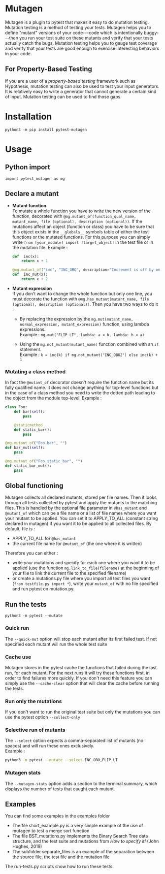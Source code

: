 # Mutagen

Mutagen is a plugin to pytest that makes it easy to do mutation testing. Mutation testing is a
method of testing your tests. Mutagen helps you to define "mutant" versions of your code---code
which is intentionally buggy---then you run your test suite on these mutants and verify that your
tests actually catch the bugs. Mutation testing helps you to gauge test coverage and verify that
your tests are good enough to exercise interesting behaviors in your code.

## For Property-Based Testing

If you are a user of a *property-based testing* framework such as Hypothesis, mutation testing can
also be used to test your input generators. It is relatively easy to write a generator that cannot
generate a certain kind of input. Mutation testing can be used to find those gaps.


# Installation

```
python3 -m pip install pytest-mutagen
```

# Usage
## Python import
`import pytest_mutagen as mg`

## Declare a mutant
* **Mutant function** \
	To mutate a whole function you have to write the new version of the function, decorated with `@mg.mutant_of(function_qual_name, mutant_name, file (optional), description (optional))`. If the mutations affect an object (function or class) you have to be sure that this object exists in the `__globals__` symbols table of either the test functions or the mutated functions. For this purpose you can simply write `from [your_module] import [target_object]` in the test file or in the mutation file.
	Example :

	```python
	def  inc(x):
		return x + 1

	@mg.mutant_of("inc", "INC_OBO", description="Increment is off by one.")
	def  inc_mut(x):
		return x + 2
	```

* **Mutant expression** \
	If you don't want to change the whole function but only one line, you must decorate the function with `@mg.has_mutant(mutant_name, file (optional), description (optional))`. Then you have two ways to do it :

  * By replacing the expression by the `mg.mut(mutant_name, normal_expression, mutant_expression)` function, using lambda expressions. \
			Example :
			`mg.mut("FLIP_LT", lambda: a < b, lambda: b < a)`

  * Using the `mg.not_mutant(mutant_name)` function combined with an `if` statement. \
			Example :
			`k = inc(k) if mg.not_mutant("INC_OBO2") else inc(k) + 1`

### Mutating a class method

In fact the `@mutant_of` decorator doesn't require the function name but its fully qualified name. It does not change anything for top-level functions but in the case of a class method you need to write the dotted path leading to the object from the module top-level.
Example :
```python
class Foo:
	def bar(self):
		pass

	@staticmethod
	def static_bar():
		pass

@mg.mutant_of("Foo.bar", "")
def bar_mut(self):
	pass

@mg.mutant_of("Foo.static_bar", "")
def static_bar_mut():
	pass
```

## Global functioning

Mutagen collects all declared mutants, stored per file names. Then it looks through all tests collected by pytest and apply the mutants to the matching files. This is handled by the optional file parameter in `@has_mutant` and `@mutant_of` which can be a file name or a list of file names where you want your mutant to be applied. You can set it to APPLY_TO_ALL (constant string declared in mutagen) if you want it to be applied to all collected files. By default, file is :
* APPLY_TO_ALL for `@has_mutant`
* the current file name for `@mutant_of` (the one where it is written)

Therefore you can either :
* write your mutations and specify for each one where you want it to be applied (use the function `mg.link_to_file(filename)` at the beginning of your file to link the current file to the specified filename)
* or create a mutations.py file where you import all test files you want (`from testfile.py import *`), write your `mutant_of` with no file specified and run pytest on mutation.py.

## Run the tests

`python3 -m pytest --mutate`

### Quick run

The `--quick-mut` option will stop each mutant after its first failed test. If not specified each mutant will run the whole test suite

### Cache use

Mutagen stores in the pytest cache the functions that failed during the last run, for each mutant. For the next runs it will try these functions first, in order to find failures more quickly. If you don't need this feature you can simply use the `--cache-clear` option that will clear the cache before running the tests.

### Run only the mutations

If you don't want to run the original test suite but only the mutations you can use the pytest option `--collect-only`

### Selective run of mutants

The `--select` option expects a comma-separated list of mutants (no spaces) and will run these ones exclusively.  
Example :
```sh
python3 -m pytest --mutate --select INC_OBO,FLIP_LT
```

### Mutagen stats

The `--mutagen-stats` option adds a section to the terminal summary, which displays the number of tests that caught each mutant.

## Examples
You can find some examples in the examples folder
* The file short_example.py is a very simple example of the use of mutagen to test a merge sort function
* The file BST_mutations.py implements the Binary Search Tree data structure, and the test suite and mutations from _How to specify it!_ (John Hughes, 2019)
* The subfolder separate_files is an example of the separation between the source file, the test file and the mutation file


The run-tests.py scripts show how to run these tests
